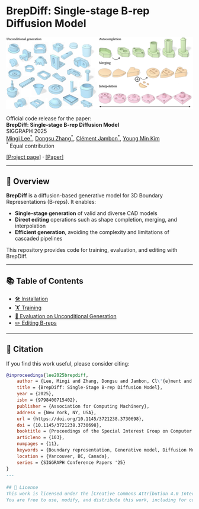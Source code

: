 # BrepDiff: Single-stage B-rep Diffusion Model

![teaser](assets/teaser.png)

Official code release for the paper:  
**BrepDiff: Single-stage B-rep Diffusion Model**  
SIGGRAPH 2025  
[Mingi Lee<sup>*</sup>](https://mingilikesmangos.github.io/), [Dongsu Zhang<sup>*</sup>](https://dszhang.me/about), [Clément Jambon<sup>*</sup>](https://clementjambon.github.io/), [Young Min Kim](https://3d.snu.ac.kr/members/)  
<sup>*</sup> Equal contribution  

[[Project page]](https://brepdiff.github.io/) · [[Paper]](https://drive.google.com/file/d/1ZkdjmljmbJer5Lbn55UwKRqR9AcHBydA/view?usp=sharing)

---

## 🌟 Overview

**BrepDiff** is a diffusion-based generative model for 3D Boundary Representations (B-reps). It enables:

- **Single-stage generation** of valid and diverse CAD models
- **Direct editing** operations such as shape completion, merging, and interpolation
- **Efficient generation**, avoiding the complexity and limitations of cascaded pipelines

This repository provides code for training, evaluation, and editing with BrepDiff.

---

## 📚 Table of Contents

- [🛠 Installation](docs/installation.md)
- [🏋️ Training](docs/training.md)
- [🎲 Evaluation on Unconditional Generation](docs/evaluation.md)
- [✏️ Editing B-reps](docs/viewer.md)

---

## 📄 Citation

If you find this work useful, please consider citing:

```bibtex
@inproceedings{lee2025brepdiff,
    author = {Lee, Mingi and Zhang, Dongsu and Jambon, Cl\'{e}ment and Kim, Young Min},
    title = {BrepDiff: Single-Stage B-rep Diffusion Model},
    year = {2025},
    isbn = {9798400715402},
    publisher = {Association for Computing Machinery},
    address = {New York, NY, USA},
    url = {https://doi.org/10.1145/3721238.3730698},
    doi = {10.1145/3721238.3730698},
    booktitle = {Proceedings of the Special Interest Group on Computer Graphics and Interactive Techniques Conference Conference Papers},
    articleno = {103},
    numpages = {11},
    keywords = {Boundary representation, Generative model, Diffusion Model},
    location = {Vancouver, BC, Canada},
    series = {SIGGRAPH Conference Papers '25}
}
---

## 📜 License
This work is licensed under the [Creative Commons Attribution 4.0 International License (CC BY 4.0)](https://creativecommons.org/licenses/by/4.0/).  
You are free to use, modify, and distribute this work, including for commercial purposes, provided that you give appropriate credit.
